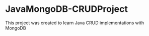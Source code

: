# JavaMongoDB-CRUDProject
This project was created to learn Java CRUD implementations with MongoDB 
